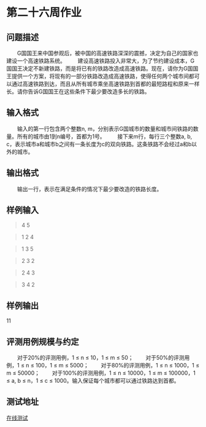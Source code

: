 # 第二十六周作业

## 问题描述
　　G国国王来中国参观后，被中国的高速铁路深深的震撼，决定为自己的国家也建设一个高速铁路系统。
　　建设高速铁路投入非常大，为了节约建设成本，G国国王决定不新建铁路，而是将已有的铁路改造成高速铁路。现在，请你为G国国王提供一个方案，将现有的一部分铁路改造成高速铁路，使得任何两个城市间都可以通过高速铁路到达，而且从所有城市乘坐高速铁路到首都的最短路程和原来一样长。请你告诉G国国王在这些条件下最少要改造多长的铁路。

## 输入格式
　　输入的第一行包含两个整数n, m，分别表示G国城市的数量和城市间铁路的数量。所有的城市由1到n编号，首都为1号。
　　接下来m行，每行三个整数a, b, c，表示城市a和城市b之间有一条长度为c的双向铁路。这条铁路不会经过a和b以外的城市。

## 输出格式
　　输出一行，表示在满足条件的情况下最少要改造的铁路长度。

## 样例输入

>4 5

>1 2 4

>1 3 5

>2 3 2

>2 4 3

>3 4 2

## 样例输出
11

## 评测用例规模与约定
　　对于20%的评测用例，1 ≤ n ≤ 10，1 ≤ m ≤ 50；
　　对于50%的评测用例，1 ≤ n ≤ 100，1 ≤ m ≤ 5000；
　　对于80%的评测用例，1 ≤ n ≤ 1000，1 ≤ m ≤ 50000；
　　对于100%的评测用例，1 ≤ n ≤ 10000，1 ≤ m ≤ 100000，1 ≤ a, b ≤ n，1 ≤ c ≤ 1000。输入保证每个城市都可以通过铁路达到首都。

## 测试地址

[在线测试](http://115.28.138.223/view.page?gpid=T44)